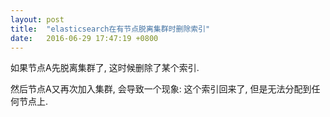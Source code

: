 ```yaml
---
layout: post
title:  "elasticsearch在有节点脱离集群时删除索引"
date:   2016-06-29 17:47:19 +0800
---
```


如果节点A先脱离集群了, 这时候删除了某个索引.

然后节点A又再次加入集群, 会导致一个现象: 这个索引回来了, 但是无法分配到任何节点上.
